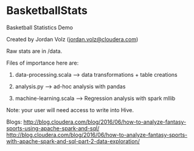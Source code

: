 # BasketballStats
Basketball Statistics Demo

Created by Jordan Volz (jordan.volz@cloudera.com)

Raw stats are in /data. 

Files of importance here are: 

1. data-processing.scala
 --> data transformations + table creations

2. analysis.py
 --> ad-hoc analysis with pandas

3. machine-learning.scala
 --> Regression analysis with spark mllib

Note: your user will need access to write into Hive. 

Blogs:
http://blog.cloudera.com/blog/2016/06/how-to-analyze-fantasy-sports-using-apache-spark-and-sql/ 
http://blog.cloudera.com/blog/2016/06/how-to-analyze-fantasy-sports-with-apache-spark-and-sql-part-2-data-exploration/
